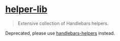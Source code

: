 # [helper-lib](http://github.com/assemble/handlebars-helpers)

> Extensive collection of Handlebars helpers.

Deprecated, please use [handlebars-helpers](http://github.com/assemble/handlebars-helpers) instead.